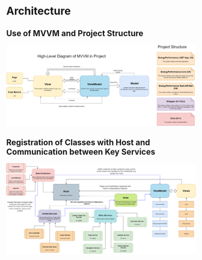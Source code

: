 # Architecture
## Use of  MVVM and Project Structure

![image info](../images/MVVM.png)

## Registration of Classes with Host and Communication between Key Services

![image info](../images/DI.png)
